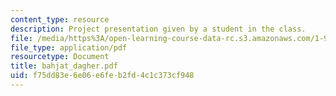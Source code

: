 ```yaml
---
content_type: resource
description: Project presentation given by a student in the class.
file: /media/https%3A/open-learning-course-data-rc.s3.amazonaws.com/1-964-design-for-sustainability-fall-2006/f75dd83e6e06e6feb2fd4c1c373cf948_bahjat_dagher.pdf
file_type: application/pdf
resourcetype: Document
title: bahjat_dagher.pdf
uid: f75dd83e-6e06-e6fe-b2fd-4c1c373cf948
---
```

